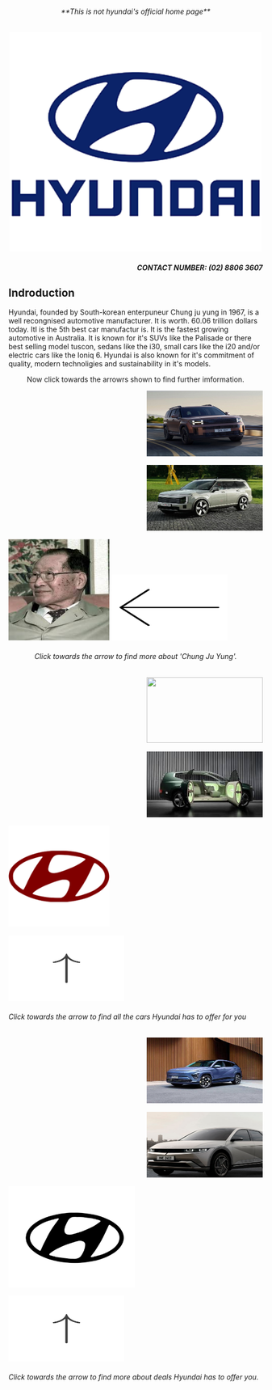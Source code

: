 <!DOCTYPE html>
<html>
<body>
<h6 align="center"> **This is not hyundai's official home page**</h6>
<p align="center">
<img src="hyundai.png" width="500 height="500"/>
<h5 align="right"> CONTACT NUMBER: (02) 8806 3607</h4>

<h2 align="left"> Indroduction </h2>
<p align="left"> Hyundai, founded by  South-korean enterpuneur Chung ju yung in 1967, is a well recongnised automotive manufacturer. It is worth. 60.06 trillion dollars today. ItI is the 5th best car manufactur is. It is the fastest growing automotive in Australia. It is known for it's SUVs like the Palisade or there best selling model tuscon, sedans like the i30, small cars like the i20  and/or electric cars like the Ioniq 6. Hyundai is also known for it's commitment of quality, modern technoligies and sustainability in it's models. </p>
<p align="center" >Now click towards the arrowrs shown to find further imformation.</p>







<p align="right">
<img src="Rails_Models_D_1_800x600_new.jpg" width="230" height="130"/>
<p align="right">
<img src="hyundai-palisade-render-1.jpg" width="230" height="130"/>











<a href="https://github.com/yug233/Who-is-Chung-Ju-Yung/blob/main/README.md"><img src="download (2).jpeg" alt="what you want audio descriptions to call it" style="width:200px;height:200px;"></a> <img src="582071-200.png" width="230" height="130"/> <h6 align="center"> Click towards the arrow to find more about 'Chung Ju Yung'.</h6>
<p align="right">
<img src="2025.jpg" width="230" height="130" />
<p align="right">
<img src="download (3).jpeg" width="230" height="130"/>

<a href="https://github.com/yug233/cars/blob/main/README.md"><img src="images.png" alt="what you want audio description to call it" style="width:200px;height:200px,"></a> 
<p align="left">
<img src="feature.png" width="230" height="130"/>
<h6>Click towards the arrow to find all the cars Hyundai has to offer for you</h6>
<p align="right">
<img src="kona3.png" width="230" height="130"/>
<p align="right">
<img src="ioniq3.png" width="230" height="130"/>



<a href="https://github.com/yug233/deals/blob/main/README.md"><img src="logo6.png" alt="what you want audio descriptions to call it" style="width:250px;height:200px;"></a> 
<p align="left">
<img  width="230" height="130" src="feature.png" /> 
<h6> Click towards the arrow to find more about deals Hyundai has to offer you.</h6>




